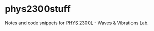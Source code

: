 # phys2300stuff

Notes and code snippets for <a href="/~agolob/phys2300/">PHYS 2300L</a> - Waves & Vibrations Lab.
